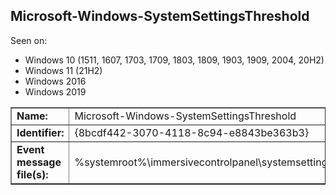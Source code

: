 ## Microsoft-Windows-SystemSettingsThreshold

Seen on:
* Windows 10 (1511, 1607, 1703, 1709, 1803, 1809, 1903, 1909, 2004, 20H2)
* Windows 11 (21H2)
* Windows 2016
* Windows 2019

<table border="1" class="docutils">
  <tbody>
    <tr>
      <td><b>Name:</b></td>
      <td>Microsoft-Windows-SystemSettingsThreshold</td>
    </tr>
    <tr>
      <td><b>Identifier:</b></td>
      <td>{8bcdf442-3070-4118-8c94-e8843be363b3}</td>
    </tr>
    <tr>
      <td><b>Event message file(s):</b></td>
      <td>%systemroot%\immersivecontrolpanel\systemsettings.exe</td>
    </tr>
  </tbody>
</table>

&nbsp;


